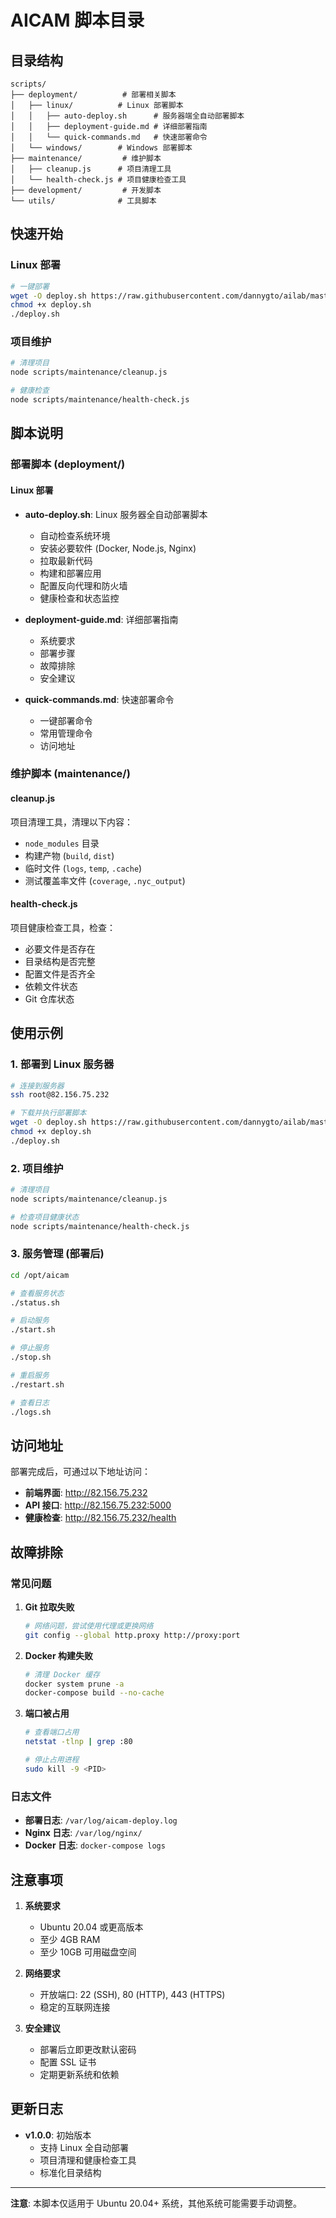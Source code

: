 # AICAM 脚本目录

## 目录结构

```
scripts/
├── deployment/          # 部署相关脚本
│   ├── linux/          # Linux 部署脚本
│   │   ├── auto-deploy.sh      # 服务器端全自动部署脚本
│   │   ├── deployment-guide.md # 详细部署指南
│   │   └── quick-commands.md   # 快速部署命令
│   └── windows/        # Windows 部署脚本
├── maintenance/         # 维护脚本
│   ├── cleanup.js      # 项目清理工具
│   └── health-check.js # 项目健康检查工具
├── development/         # 开发脚本
└── utils/              # 工具脚本
```

## 快速开始

### Linux 部署
```bash
# 一键部署
wget -O deploy.sh https://raw.githubusercontent.com/dannygto/ailab/master/scripts/deployment/linux/auto-deploy.sh
chmod +x deploy.sh
./deploy.sh
```

### 项目维护
```bash
# 清理项目
node scripts/maintenance/cleanup.js

# 健康检查
node scripts/maintenance/health-check.js
```

## 脚本说明

### 部署脚本 (deployment/)

#### Linux 部署
- **auto-deploy.sh**: Linux 服务器全自动部署脚本
  - 自动检查系统环境
  - 安装必要软件 (Docker, Node.js, Nginx)
  - 拉取最新代码
  - 构建和部署应用
  - 配置反向代理和防火墙
  - 健康检查和状态监控

- **deployment-guide.md**: 详细部署指南
  - 系统要求
  - 部署步骤
  - 故障排除
  - 安全建议

- **quick-commands.md**: 快速部署命令
  - 一键部署命令
  - 常用管理命令
  - 访问地址

### 维护脚本 (maintenance/)

#### cleanup.js
项目清理工具，清理以下内容：
- `node_modules` 目录
- 构建产物 (`build`, `dist`)
- 临时文件 (`logs`, `temp`, `.cache`)
- 测试覆盖率文件 (`coverage`, `.nyc_output`)

#### health-check.js
项目健康检查工具，检查：
- 必要文件是否存在
- 目录结构是否完整
- 配置文件是否齐全
- 依赖文件状态
- Git 仓库状态

## 使用示例

### 1. 部署到 Linux 服务器

```bash
# 连接到服务器
ssh root@82.156.75.232

# 下载并执行部署脚本
wget -O deploy.sh https://raw.githubusercontent.com/dannygto/ailab/master/scripts/deployment/linux/auto-deploy.sh
chmod +x deploy.sh
./deploy.sh
```

### 2. 项目维护

```bash
# 清理项目
node scripts/maintenance/cleanup.js

# 检查项目健康状态
node scripts/maintenance/health-check.js
```

### 3. 服务管理 (部署后)

```bash
cd /opt/aicam

# 查看服务状态
./status.sh

# 启动服务
./start.sh

# 停止服务
./stop.sh

# 重启服务
./restart.sh

# 查看日志
./logs.sh
```

## 访问地址

部署完成后，可通过以下地址访问：

- **前端界面**: http://82.156.75.232
- **API 接口**: http://82.156.75.232:5000
- **健康检查**: http://82.156.75.232/health

## 故障排除

### 常见问题

1. **Git 拉取失败**
   ```bash
   # 网络问题，尝试使用代理或更换网络
   git config --global http.proxy http://proxy:port
   ```

2. **Docker 构建失败**
   ```bash
   # 清理 Docker 缓存
   docker system prune -a
   docker-compose build --no-cache
   ```

3. **端口被占用**
   ```bash
   # 查看端口占用
   netstat -tlnp | grep :80
   
   # 停止占用进程
   sudo kill -9 <PID>
   ```

### 日志文件

- **部署日志**: `/var/log/aicam-deploy.log`
- **Nginx 日志**: `/var/log/nginx/`
- **Docker 日志**: `docker-compose logs`

## 注意事项

1. **系统要求**
   - Ubuntu 20.04 或更高版本
   - 至少 4GB RAM
   - 至少 10GB 可用磁盘空间

2. **网络要求**
   - 开放端口: 22 (SSH), 80 (HTTP), 443 (HTTPS)
   - 稳定的互联网连接

3. **安全建议**
   - 部署后立即更改默认密码
   - 配置 SSL 证书
   - 定期更新系统和依赖

## 更新日志

- **v1.0.0**: 初始版本
  - 支持 Linux 全自动部署
  - 项目清理和健康检查工具
  - 标准化目录结构

---

**注意**: 本脚本仅适用于 Ubuntu 20.04+ 系统，其他系统可能需要手动调整。 